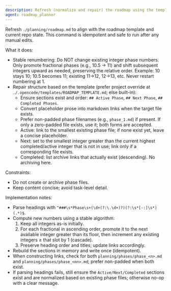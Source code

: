 ```yaml
---
description: Refresh (normalize and repair) the roadmap using the template; no file creation
agent: roadmap_planner
---
```


Refresh `./planning/roadmap.md` to align with the roadmap template and current repo state. This command is idempotent and safe to run after any manual edits.

What it does:
- Stable renumbering: Do NOT change existing integer phase numbers. Only promote fractional phases (e.g., 10.5 → 11) and shift subsequent integers upward as needed, preserving the relative order. Example: 10 stays 10; 10.5 becomes 11; existing 11→12, 12→13, etc. Never restart numbering at 1.
- Repair structure based on the template (prefer project override at `./.opencode/templates/ROADMAP_TEMPLATE.md`; else built-in):
  - Ensure sections exist and order: `## Active Phase`, `## Next Phase`, `## Completed Phases`.
  - Convert placeholder prose into markdown links when the target file exists.
  - Prefer non-padded phase filenames (e.g., `phase_1.md`) if present. If only a zero-padded file exists, use it; both forms are accepted.
  - Active: link to the smallest existing phase file; if none exist yet, leave a concise placeholder.
  - Next: set to the smallest integer greater than the current highest completed/active integer that is not in use; link only if a corresponding file exists.
  - Completed: list archive links that actually exist (descending). No archiving here.

Constraints:
- Do not create or archive phase files.
- Keep content concise; avoid task-level detail.

Implementation notes:
- Parse headings with `^###\s*Phase\s+(\d+(?:\.\d+)?)(?:\s*[-:]\s*)(.*)$`.
- Compute new numbers using a stable algorithm:
  1) Keep all integers as-is initially.
  2) For each fractional in ascending order, promote it to the next available integer greater than its floor, then increment any existing integers ≥ that slot by 1 (cascade).
  3) Preserve heading order and titles; update links accordingly.
- Rebuild the sections in memory and write once (idempotent).
- When constructing links, check for both `planning/phases/phase_<n>.md` and `planning/phases/phase_<nn>.md`; prefer non-padded when both exist.
- If parsing headings fails, still ensure the `Active/Next/Completed` sections exist and are normalized based on existing phase files; otherwise no-op with a clear message.
